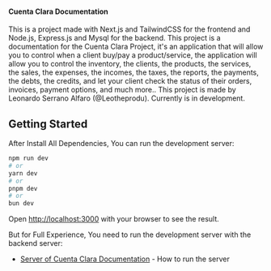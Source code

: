 #### Cuenta Clara Documentation

This is a project made with Next.js and TailwindCSS for the frontend and Node.js, Express.js and Mysql for the backend. This project is a documentation for the Cuenta Clara Project, it's an application that will allow you to control when a client buy/pay a product/service, the application will allow you to control the inventory, the clients, the products, the services, the sales, the expenses, the incomes, the taxes, the reports, the payments, the debts, the credits, and let your client check the status of their orders, invoices, payment options, and much more.. This project is made by Leonardo Serrano Alfaro (@Leotheprodu). Currently is in development.

## Getting Started

After Install All Dependencies, You can run the development server:

```bash
npm run dev
# or
yarn dev
# or
pnpm dev
# or
bun dev
```

Open [http://localhost:3000](http://localhost:3000) with your browser to see the result.

But for Full Experience, You need to run the development server with the backend server:

- [Server of Cuenta Clara Documentation](https://github.com/Leotheprodu/cuenta-clara-server) - How to run the server
